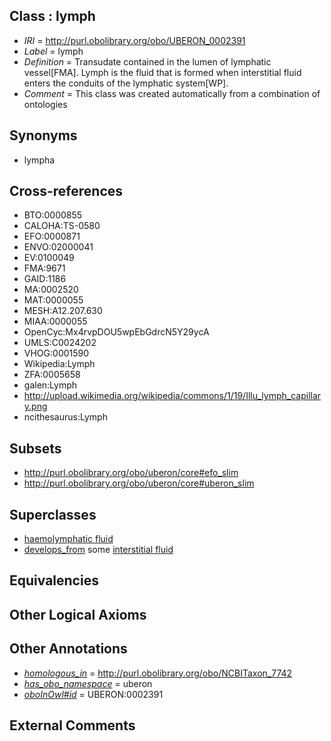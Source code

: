
## Class : lymph

 * *IRI* = http://purl.obolibrary.org/obo/UBERON_0002391
 * *Label* = lymph
 * *Definition* = Transudate contained in the lumen of lymphatic vessel[FMA]. Lymph is the fluid that is formed when interstitial fluid enters the conduits of the lymphatic system[WP].
 * *Comment* = This class was created automatically from a combination of ontologies

## Synonyms

 * lympha

## Cross-references

 * BTO:0000855
 * CALOHA:TS-0580
 * EFO:0000871
 * ENVO:02000041
 * EV:0100049
 * FMA:9671
 * GAID:1186
 * MA:0002520
 * MAT:0000055
 * MESH:A12.207.630
 * MIAA:0000055
 * OpenCyc:Mx4rvpDOU5wpEbGdrcN5Y29ycA
 * UMLS:C0024202
 * VHOG:0001590
 * Wikipedia:Lymph
 * ZFA:0005658
 * galen:Lymph
 * http://upload.wikimedia.org/wikipedia/commons/1/19/Illu_lymph_capillary.png
 * ncithesaurus:Lymph

## Subsets

 * http://purl.obolibrary.org/obo/uberon/core#efo_slim
 * http://purl.obolibrary.org/obo/uberon/core#uberon_slim

## Superclasses

 * [haemolymphatic fluid](../../UBERON/79/UBERON_0000179.md)
 * [develops_from](../../RO/02/RO_0002202.md) some [interstitial fluid](../../UBERON/13/UBERON_0000913.md)

## Equivalencies


## Other Logical Axioms


## Other Annotations

 * *[homologous_in](../../core#homologous/in/core#homologous_in.md)* = http://purl.obolibrary.org/obo/NCBITaxon_7742
 * *[has_obo_namespace](../../ce/oboInOwl#hasOBONamespace.md)* = uberon
 * *[oboInOwl#id](../../id/oboInOwl#id.md)* = UBERON:0002391

## External Comments

